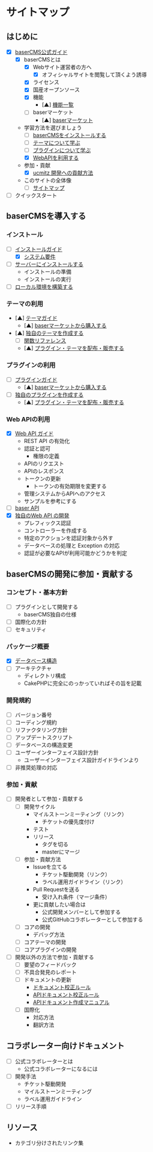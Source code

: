 # サイトマップ

## はじめに
- [x] [baserCMS公式ガイド](index)
  - [x] baserCMSとは
    - [x] Webサイト運営者の方へ
      - [x] オフィシャルサイトを閲覧して頂くよう誘導
    - [x] ライセンス
    - [x] 国産オープンソース
    - [x] 機能 
      - [▲] [機能一覧](functions.md)
    - [ ] baserマーケット
      - [▲] [baserマーケット](market)
  - 学習方法を選びましょう
    - [ ] [baserCMSをインストールする](introduce/index)
    - [ ] [テーマについて学ぶ](theme/index)
    - [ ] [プラグインについて学ぶ](plugin/index)
    - [x] [WebAPIを利用する](web_api/)
  - 参加・貢献
    - [x] [ucmitz 開発への貢献方法](./ucmitz/index)
  - このサイトの全体像
    - [ ] [サイトマップ](sitemap) 
- [ ] クイックスタート

## baserCMSを導入する
### インストール
- [ ] [インストールガイド](introduce/index)
  - [x] [システム要件](introduce/system_requirements)
- [ ] [サーバーにインストールする](introduce/install)
  - インストールの準備
  - インストールの実行
- [ ] [ローカル環境を構築する](introduce/build_local_env)

### テーマの利用
- [▲] [テーマガイド](theme/)
  - [▲] [baserマーケットから購入する](market.md#baserマーケットから購入する)
- [▲] [独自のテーマを作成する](theme/develop_theme)
  - [ ] [関数リファレンス](theme/reference/)
  - [▲] [プラグイン・テーマを配布・販売する](market.md#プラグイン・テーマを配布・販売する)

### プラグインの利用
- [ ] [プラグインガイド](plugin/index)
  - [▲] [baserマーケットから購入する](market.md#baserマーケットから購入する)
- [ ] [独自のプラグインを作成する](plugin/develop_plugin)
  - [▲] [プラグイン・テーマを配布・販売する](market.md#プラグイン・テーマを配布・販売する)

### Web APIの利用
- [x] [Web API ガイド](web_api/index)
  - REST API の有効化
  - 認証と認可
    - 権限の定義
  - APIのリクエスト
  - APIのレスポンス 
  - トークンの更新
    - トークンの有効期限を変更する
  - 管理システムからAPIへのアクセス
  - サンプルを参考にする  
- [ ] [baser API](web_api/baser_api/index)
- [x] [独自のWeb API の開発](web_api/develop_api)
  - プレフィックス認証
  - コントローラーを作成する
  - 特定のアクションを認証対象から外す
  - データベースの処理と Exception の対応
  - 認証が必要なAPIが利用可能かどうかを判定 

## baserCMSの開発に参加・貢献する

### コンセプト・基本方針
- [ ] プラグインとして開発する
  - baserCMS独自の仕様
- [ ] 国際化の方針
- [ ] セキュリティ

### パッケージ概要
- [x] [データベース構造](./package/database)
- [ ] アーキテクチャ
  - ディレクトリ構成
  - CakePHPに完全にのっかっていればその旨を記載

### 開発規約
- [ ] バージョン番号
- [ ] コーディング規約
- [ ] リファクタリング方針
- [ ] アップデートスクリプト
- [ ] データベースの構造変更
- [ ] ユーザーインターフェイス設計方針
  - ユーザーインターフェイス設計ガイドラインより
- [ ] 非推奨処理の対応

### 参加・貢献
- [ ] 開発者として参加・貢献する
  - [ ] 開発サイクル
    - マイルストーンミーティング（リンク）
      - チケットの優先度付け
    - テスト
    - リリース
      - タグを切る
      - masterにマージ
  - [ ] 参加・貢献方法
    - Issueを立てる
      - チケット駆動開発（リンク）
      - ラベル運用ガイドライン（リンク）
    - Pull Requestを送る
      - 受け入れ条件（マージ条件）
    - 更に貢献したい場合は
      - 公式開発メンバーとして参加する
      - 公式GitHubコラボレーターとして参加する
  - [ ] コアの開発
    - デバッグ方法
  - [ ] コアテーマの開発
  - [ ] コアプラグインの開発
- [ ] 開発以外の方法で参加・貢献する
  - [ ] 要望のフィードバック
  - [ ] 不具合発見のレポート
  - [ ] ドキュメントの更新
    - [ドキュメント校正ルール](doc_writing/document_writing_rules)
    - [APIドキュメント校正ルール](doc_writing/api_document_writing_rules)
    - [APIドキュメント作成マニュアル](doc_writing/api_document_writing_manual)
  - [ ] 国際化
    - 対応方法
    - 翻訳方法

## コラボレーター向けドキュメント
- [ ] 公式コラボレーターとは
  - 公式コラボレーターになるには
- [ ] 開発手法
  - チケット駆動開発
  - マイルストーンミーティング
  - ラベル運用ガイドライン
- [ ] リリース手順

## リソース
- カテゴリ分けされたリンク集



